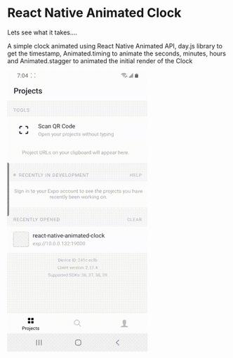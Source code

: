 React Native Animated Clock
=======

Lets see what it takes....

A simple clock animated using React Native Animated API, day.js library to get the timestamp, Animated.timing to animate the seconds, minutes, hours and Animated.stagger to animated the initial render of the Clock

![clock](clock.gif)